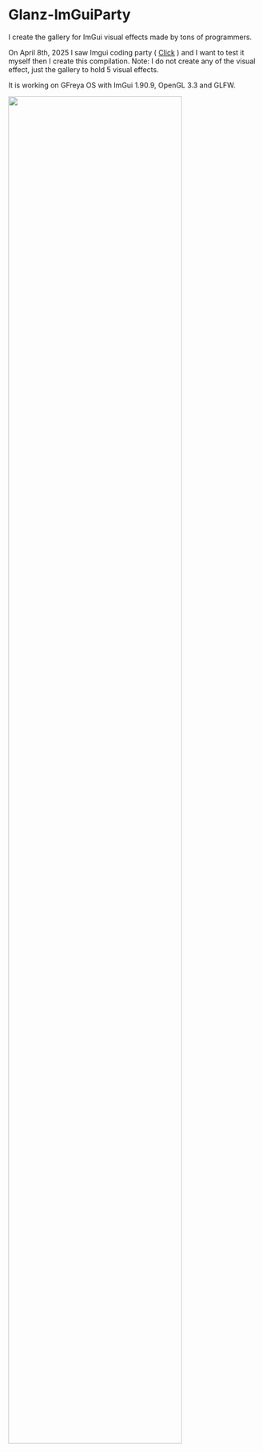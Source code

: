 # Glanz-ImGuiParty

I create the gallery for ImGui visual effects made by tons of programmers.

On April 8th, 2025 I saw Imgui coding party ( <a href="https://github.com/ocornut/imgui/issues/3606">Click</a> ) and I want to test it myself then I create this compilation.
Note: I do not create any of the visual effect, just the gallery to hold 5 visual effects.

It is working on GFreya OS with ImGui 1.90.9, OpenGL 3.3 and GLFW.

<img src="https://github.com/glanzkaiser/Glanz-ImGuiParty/blob/main/images/1.png" width="83%">
